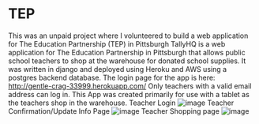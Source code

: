 # TEP
This was an unpaid project where I volunteered to build a web application for The Education Partnership (TEP) in Pittsburgh 
TallyHQ is a web application for The Education Partnership in Pittsburgh that allows public school teachers to shop at the warehouse for donated school supplies.
It was written in django and deployed using Heroku and AWS using a postgres backend database.
The login page for the app is here: http://gentle-crag-33999.herokuapp.com/
Only teachers with a valid email address can log in.
This App was created primarily for use with a tablet as the teachers shop in the warehouse.
Teacher Login
![image](https://user-images.githubusercontent.com/23509896/167169360-c22afa0b-2d4f-4fdf-98cc-b1e53a2be200.png)
Teacher Confirmation/Update Info Page
![image](https://user-images.githubusercontent.com/23509896/167169702-2ef5993e-1936-45aa-af38-86b8e4b57fd5.png)
Teacher Shopping page
![image](https://user-images.githubusercontent.com/23509896/167207758-18068b5a-2df4-4951-9190-2dd582e4d2d2.png)

